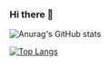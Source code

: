 ### Hi there 👋

![Anurag's GitHub stats](https://github-readme-stats.vercel.app/api?username=min9805&show_icons=true&theme=radical)


[![Top Langs](https://github-readme-stats.vercel.app/api/top-langs/?username=min9805&hide=javascript,html,css,ejs,scss)](https://github.com/anuraghazra/github-readme-stats)

<!--
**min9805/min9805** is a ✨ _special_ ✨ repository because its `README.md` (this file) appears on your GitHub profile.

Here are some ideas to get you started:

- 🔭 I’m currently working on ...
- 🌱 I’m currently learning ...
- 👯 I’m looking to collaborate on ...
- 🤔 I’m looking for help with ...
- 💬 Ask me about ...
- 📫 How to reach me: ...
- 😄 Pronouns: ...
- ⚡ Fun fact: ...
-->
